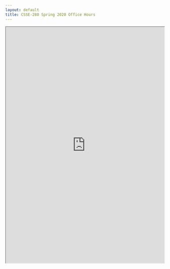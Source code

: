 ```yaml
---
layout: default
title: CSSE-280 Spring 2020 Office Hours
---
```

<!-- Instructions:  File > Publish To Web [....] "Embed" -->
<iframe src="https://docs.google.com/spreadsheets/d/e/2PACX-1vTw6pR5f8qqpU7hfRFirv9LblqWDpgdnODgAJ5mQR1h52QvueEac_41lz6UJKz0142P7hIU9Y0evIpY/pubhtml?gid=0&amp;single=true&amp;widget=true&amp;headers=false" width="100%" height="750px"></iframe>

